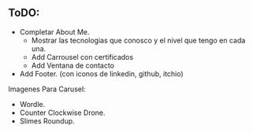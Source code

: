 
## ToDO:
- Completar About Me.
	- Mostrar las tecnologias que conosco y el nivel que tengo en cada una.
	- Add Carrousel con certificados
	- Add Ventana de contacto
- Add Footer. (con iconos de linkedin, github, itchio)

Imagenes Para Carusel:
- Wordle.
- Counter Clockwise Drone.
- Slimes Roundup.
